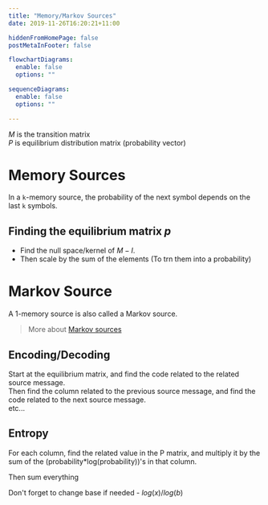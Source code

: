 ```yaml
---
title: "Memory/Markov Sources"
date: 2019-11-26T16:20:21+11:00

hiddenFromHomePage: false
postMetaInFooter: false

flowchartDiagrams:
  enable: false
  options: ""

sequenceDiagrams: 
  enable: false
  options: ""

---
```


$M$ is the transition matrix  
$P$ is equilibrium distribution matrix (probability vector)

# Memory Sources

In a `k`-memory source, the probability of the next symbol depends on the last `k` symbols.

## Finding the equilibrium matrix $p$

* Find the null space/kernel of $M - I$.
* Then scale by the sum of the elements (To trn them into a probability)



# Markov Source

A 1-memory source is also called a Markov source.

> More about [Markov sources](../lec08)

## Encoding/Decoding

Start at the equilibrium matrix, and find the code related to the related source message.  
Then find the column related to the previous source message, and find the code related to the next source message.  
etc...

## Entropy

For each column, find the related value in the P matrix, and multiply it by the sum of the (probability*log(probability))'s in that column.

Then sum everything

Don't forget to change base if needed - $log(x)/log(b)$
